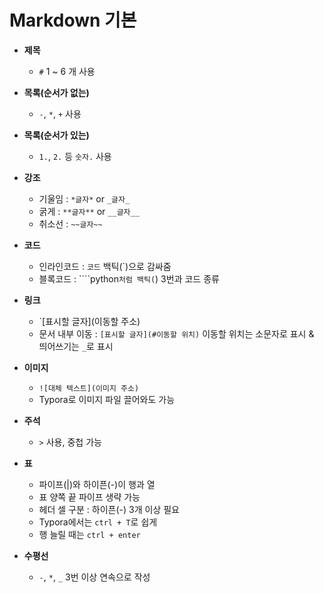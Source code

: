 # Markdown 기본

- **제목**
    - `#` 1 ~ 6 개 사용

- **목록(순서가 없는)**
    - `-`, `*`, `+` 사용

- **목록(순서가 있는)**
    - `1.`, `2.` 등 `숫자.` 사용

- **강조**
    - 기울임 : `*글자*` or `_글자_`
    - 굵게 : `**글자**` or `__글자__`
    - 취소선 : `~~글자~~`

- **코드**
    - 인라인코드 : ``코드`` 백틱(`)으로 감싸줌
    - 블록코드 : ````python`처럼 백틱(`) 3번과 코드 종류

- **링크**
    - `[표시할 글자](이동할 주소)
    - 문서 내부 이동 : `[표시할 글자](#이동할 위치)` 이동할 위치는 소문자로 표시 & 띄어쓰기는 `_`로 표시

- **이미지**
    - `![대체 텍스트](이미지 주소)`
    - Typora로 이미지 파일 끌어와도 가능

- **주석**
    - `>` 사용, 중첩 가능

- **표**
    - 파이프(|)와 하이픈(-)이 행과 열
    - 표 양쪽 끝 파이프 생략 가능
    - 헤더 셀 구분 : 하이픈(-) 3개 이상 필요
    - Typora에서는 `ctrl + T`로 쉽게
    - 행 늘릴 때는 `ctrl + enter`

- **수평선**
    - `-`, `*`, `_` 3번 이상 연속으로 작성
